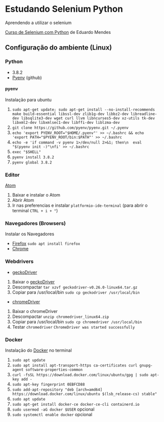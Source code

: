 # Estudando Selenium Python
Aprendendo a utilizar o selenium

[Curso de Selenium com Python](https://dunossauro.github.io/curso-python-selenium/) de Eduardo Mendes

## Configuração do ambiente (Linux)

### Python
- 3.8.2
- [Pyenv](https://github.com/pyenv/pyenv) (github)

#### pyenv

Instalação para ubuntu

1. ```sudo apt-get update; sudo apt-get install --no-install-recommends make build-essential libssl-dev zlib1g-dev libbz2-dev libreadline-dev libsqlite3-dev wget curl llvm libncurses5-dev xz-utils tk-dev libxml2-dev libxmlsec1-dev libffi-dev liblzma-dev```
2. ```git clone https://github.com/pyenv/pyenv.git ~/.pyenv```
3. ```echo 'export PYENV_ROOT="$HOME/.pyenv"' >> ~/.bashrc && echo 'export PATH="$PYENV_ROOT/bin:$PATH"' >> ~/.bashrc```
4. ```echo -e 'if command -v pyenv 1>/dev/null 2>&1; then\n  eval "$(pyenv init -)"\nfi' >> ~/.bashrc```
5. ```exec "$SHELL"```
6. ```pyenv install 3.8.2```
7. ```pyenv global 3.8.2```

### Editor
[Atom](https://atom.io/)

1. Baixar e instalar o Atom
2. Abrir Atom
3. Ir nas preferencias e instalar ```platformio-ide-terminal``` (para abrir o terminal ```CTRL + i + "```)

### Navegadores (Browsers)
Instalar os Navegadores

- [Firefox](https://www.mozilla.org/pt-BR/firefox/new/) ```sudo apt install firefox```
- [Chrome](https://www.google.com/intl/pt-BR/chrome/)

### Webdrivers
- [geckoDriver](https://github.com/mozilla/geckodriver/releases/tag/v0.26.0)
1. Baixar o [geckoDriver](https://github.com/mozilla/geckodriver/releases/download/v0.26.0/geckodriver-v0.26.0-linux64.tar.gz)
2. Descompactar ```tar xzvf geckodriver-v0.26.0-linux64.tar.gz```
3. Copiar para /usr/local/bin ```sudo cp geckodriver /usr/local/bin```

- [chromeDriver](https://chromedriver.chromium.org/downloads)
1. Baixar o chromeDriver
2. Descompactar ```unzip chromedriver_linux64.zip```
3. Copiar para /usr/local/bin ```sudo cp chromedriver /usr/local/bin```
4. Testar ```chromedriver```
```ChromeDriver was started successfully```

### Docker
Instalação do [Docker](https://docs.docker.com/engine/install/ubuntu/) no terminal

1. ```sudo apt update```
2. ```sudo apt install apt-transport-https ca-certificates curl gnupg-agent software-properties-common```
3. ```curl -fsSL https://download.docker.com/linux/ubuntu/gpg | sudo apt-key add -```
4. ```sudo apt-key fingerprint 0EBFCD88```
5. ```sudo add-apt-repository "deb [arch=amd64] https://download.docker.com/linux/ubuntu $(lsb_release-cs) stable"```
6. ```sudo apt update```
7. ```sudo apt-get install docker-ce docker-ce-cli containerd.io```
8. ```sudo usermod -aG docker $USER``` opcional
9. ```sudo systemctl enable docker``` opcional
